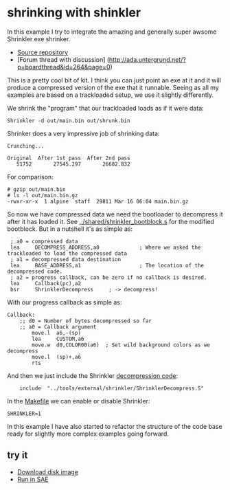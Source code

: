 shrinking with shinkler
=======================

In this example I try to integrate the amazing and generally super awsome Shrinkler exe shrinker.

   * [Source repository](https://bitbucket.org/askeksa/shrinkler)
   * [Forum thread with discussion] (http://ada.untergrund.net/?p=boardthread&id=264&page=0)

This is a pretty cool bit of kit.  I think you can just point an exe at it and it will produce a compressed version of the exe that it runnable. Seeing as all my examples are based on a trackloaded setup, we use it slightly differently.

We shrink the "program" that our trackloaded loads as if it were data:

   ```
   Shrinkler -d out/main.bin out/shrunk.bin
```

Shrinker does a very impressive job of shrinking data:


```
Crunching...

Original  After 1st pass  After 2nd pass
   51752       27545.297       26682.832
```

For comparison:

```
# gzip out/main.bin
# ls -l out/main.bin.gz
-rwxr-xr-x  1 alpine  staff  29811 Mar 16 06:04 main.bin.gz
```

So now we have compressed data we need the bootloader to decompress it after it has loaded it.  See [../shared/shrinkler_bootblock.s](../shared/shrinkler_bootblock.s) for the modified bootblock. But in a nutshell it's as simple as:

```
 ; a0 = compressed data
 lea     DECOMPRESS_ADDRESS,a0             ; Where we asked the trackloaded to load the compressed data
 ; a1 = decompressed data destination
 lea     BASE_ADDRESS,a1                   ; The location of the decompressed code.
 ; a2 = progress callback, can be zero if no callback is desired.
 lea     Callback(pc),a2
 bsr     ShrinklerDecompress     ; -> decompress!
```

With our progress callback as simple as:

```
Callback:
	;; d0 = Number of bytes decompressed so far
	;; a0 = Callback argument
        move.l  a6,-(sp)
        lea     CUSTOM,a6
        move.w  d0,COLOR00(a6)  ; Set wild background colors as we decompress
        move.l  (sp)+,a6
        rts
```

And then we just include the Shrinkler [decompression code](../tools/external/shrinkler/ShrinklerDecompress.S):

```
    include  "../tools/external/shrinkler/ShrinklerDecompress.S"
```

In the [Makefile](Makefile) we can enable or disable Shrinkler:

```
SHRINKLER=1
```

In this example I have also started to refactor the structure of the code base ready for slightly more complex examples going forward.

try it
------
  * [Download disk image](bin/shrinker.adf?raw=true)
  * <a href="http://alpine9000.github.io/ScriptedAmigaEmulator/#amiga_examples/shrinkler.adf" target="_blank">Run in SAE</a>
